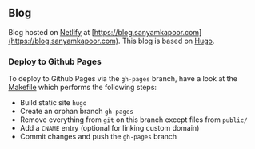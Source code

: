 ## Blog

Blog hosted on [Netlify](https://www.netlify.com/) at [https://blog.sanyamkapoor.com](https://blog.sanyamkapoor.com).
This blog is based on [Hugo](https://gohugo.io/).

### Deploy to Github Pages

To deploy to Github Pages via the `gh-pages` branch, have a look
at the [Makefile](./Makefile) which performs the following steps:

* Build static site `hugo`
* Create an orphan branch `gh-pages`
* Remove everything from `git` on this branch except files from `public/`
* Add a `CNAME` entry (optional for linking custom domain)
* Commit changes and push the `gh-pages` branch
